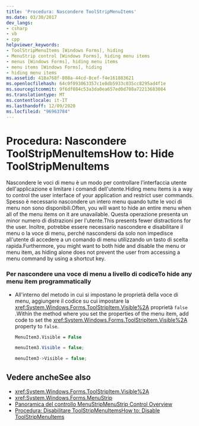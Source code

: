 ```yaml
---
title: 'Procedura: Nascondere ToolStripMenuItems'
ms.date: 03/30/2017
dev_langs:
- csharp
- vb
- cpp
helpviewer_keywords:
- ToolStripMenuItems [Windows Forms], hiding
- MenuStrip control [Windows Forms], hiding menu items
- menus [Windows Forms], hiding menu items
- menu items [Windows Forms], hiding
- hiding menu items
ms.assetid: 418a768f-808a-44cd-8cef-f4e161883621
ms.openlocfilehash: 64c0f093063357c1e8db5933c035cc8295ad4f1e
ms.sourcegitcommit: 9f6df084c53a3da0ea657ed0d708a72213683084
ms.translationtype: MT
ms.contentlocale: it-IT
ms.lasthandoff: 12/09/2020
ms.locfileid: "96963784"
---
```

# <a name="how-to-hide-toolstripmenuitems"></a><span data-ttu-id="3cebe-102">Procedura: Nascondere ToolStripMenuItems</span><span class="sxs-lookup"><span data-stu-id="3cebe-102">How to: Hide ToolStripMenuItems</span></span>
<span data-ttu-id="3cebe-103">Nascondere le voci di menu è un modo per controllare l'interfaccia utente dell'applicazione e limitare i comandi dell'utente.</span><span class="sxs-lookup"><span data-stu-id="3cebe-103">Hiding menu items is a way to control the user interface of your application and restrict user commands.</span></span> <span data-ttu-id="3cebe-104">Spesso è necessario nascondere un intero menu quando tutte le voci di menu non sono disponibili.</span><span class="sxs-lookup"><span data-stu-id="3cebe-104">Often, you will want to hide an entire menu when all of the menu items on it are unavailable.</span></span> <span data-ttu-id="3cebe-105">Questa operazione presenta un minor numero di distrazioni per l'utente.</span><span class="sxs-lookup"><span data-stu-id="3cebe-105">This presents fewer distractions for the user.</span></span> <span data-ttu-id="3cebe-106">Inoltre, potrebbe essere necessario nascondere e disabilitare il menu o la voce di menu, perché nascondersi da solo non impedisce all'utente di accedere a un comando di menu utilizzando un tasto di scelta rapida.</span><span class="sxs-lookup"><span data-stu-id="3cebe-106">Furthermore, you might want to both hide and disable the menu or menu item, as hiding alone does not prevent the user from accessing a menu command by using a shortcut key.</span></span>  
  
### <a name="to-hide-any-menu-item-programmatically"></a><span data-ttu-id="3cebe-107">Per nascondere una voce di menu a livello di codice</span><span class="sxs-lookup"><span data-stu-id="3cebe-107">To hide any menu item programmatically</span></span>  
  
- <span data-ttu-id="3cebe-108">All'interno del metodo in cui si impostano le proprietà della voce di menu, aggiungere il codice su cui impostare la <xref:System.Windows.Forms.ToolStripItem.Visible%2A> proprietà `false` .</span><span class="sxs-lookup"><span data-stu-id="3cebe-108">Within the method where you set the properties of the menu item, add code to set the <xref:System.Windows.Forms.ToolStripItem.Visible%2A> property to `false`.</span></span>  
  
    ```vb  
    MenuItem3.Visible = False  
    ```  
  
    ```csharp  
    menuItem3.Visible = false;  
    ```  
  
    ```cpp  
    menuItem3->Visible = false;  
    ```  
  
## <a name="see-also"></a><span data-ttu-id="3cebe-109">Vedere anche</span><span class="sxs-lookup"><span data-stu-id="3cebe-109">See also</span></span>

- <xref:System.Windows.Forms.ToolStripItem.Visible%2A>
- <xref:System.Windows.Forms.MenuStrip>
- [<span data-ttu-id="3cebe-110">Panoramica del controllo MenuStrip</span><span class="sxs-lookup"><span data-stu-id="3cebe-110">MenuStrip Control Overview</span></span>](menustrip-control-overview-windows-forms.md)
- [<span data-ttu-id="3cebe-111">Procedura: Disabilitare ToolStripMenuItems</span><span class="sxs-lookup"><span data-stu-id="3cebe-111">How to: Disable ToolStripMenuItems</span></span>](how-to-disable-toolstripmenuitems.md)
